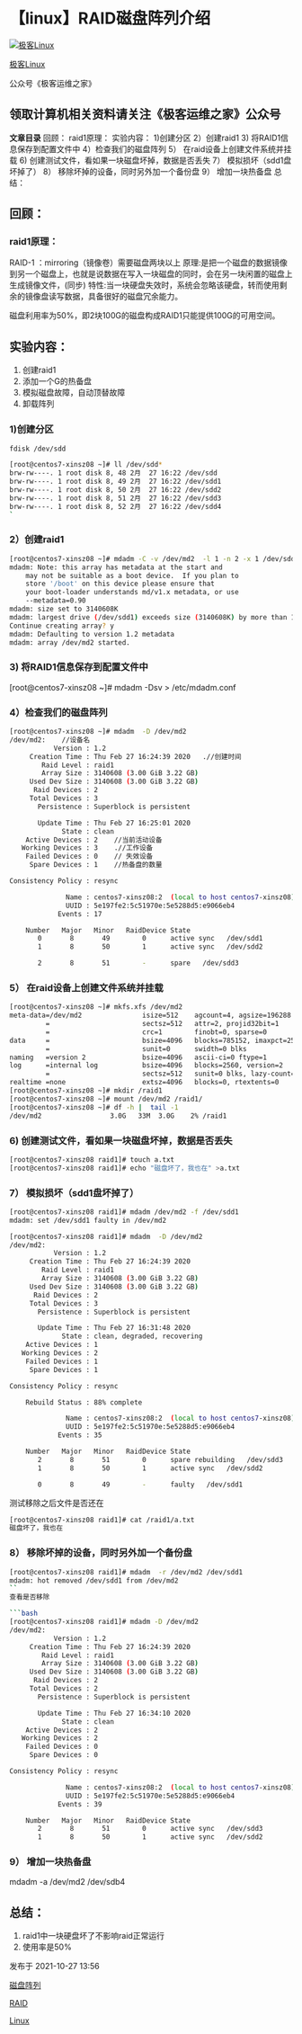 # 【linux】RAID磁盘阵列介绍

[![极客Linux](https://pic1.zhimg.com/v2-35f759eb8153412b9e026cd8d867ae89_l.jpg?source=172ae18b)](https://www.zhihu.com/people/xue-xi-jia-you-jia-you-jia-qin-fen)

[极客Linux](https://www.zhihu.com/people/xue-xi-jia-you-jia-you-jia-qin-fen)

公众号《极客运维之家》

## **领取计算机相关资料请关注《极客运维之家》公众号**

**文章目录** 回顾： raid1原理： 实验内容： 1)创建分区 2）创建raid1 3) 将RAID1信息保存到配置文件中 4）检查我们的磁盘阵列 5） 在raid设备上创建文件系统并挂载 6) 创建测试文件，看如果一块磁盘坏掉，数据是否丢失 7） 模拟损坏（sdd1盘坏掉了） 8） 移除坏掉的设备，同时另外加一个备份盘 9） 增加一块热备盘 总结：

## 回顾：

### raid1原理：

RAID-1 ：mirroring（镜像卷）需要磁盘两块以上 原理:是把一个磁盘的数据镜像到另一个磁盘上，也就是说数据在写入一块磁盘的同时，会在另一块闲置的磁盘上生成镜像文件，(同步) 特性:当一块硬盘失效时，系统会忽略该硬盘，转而使用剩余的镜像盘读写数据，具备很好的磁盘冗余能力。

磁盘利用率为50%，即2块100G的磁盘构成RAID1只能提供100G的可用空间。

## 实验内容：

1. 创建raid1
2. 添加一个G的热备盘
3. 模拟磁盘故障，自动顶替故障
4. 卸载阵列

### 1)创建分区

```bash
fdisk /dev/sdd

[root@centos7-xinsz08 ~]# ll /dev/sdd*
brw-rw----. 1 root disk 8, 48 2月  27 16:22 /dev/sdd
brw-rw----. 1 root disk 8, 49 2月  27 16:22 /dev/sdd1
brw-rw----. 1 root disk 8, 50 2月  27 16:22 /dev/sdd2
brw-rw----. 1 root disk 8, 51 2月  27 16:22 /dev/sdd3
brw-rw----. 1 root disk 8, 52 2月  27 16:22 /dev/sdd4
`
```

### 2）创建raid1

```bash
[root@centos7-xinsz08 ~]# mdadm -C -v /dev/md2  -l 1 -n 2 -x 1 /dev/sdd1 /dev/sdd[2,3]
mdadm: Note: this array has metadata at the start and
    may not be suitable as a boot device.  If you plan to
    store '/boot' on this device please ensure that
    your boot-loader understands md/v1.x metadata, or use
    --metadata=0.90
mdadm: size set to 3140608K
mdadm: largest drive (/dev/sdd1) exceeds size (3140608K) by more than 1%
Continue creating array? y
mdadm: Defaulting to version 1.2 metadata
mdadm: array /dev/md2 started.
```

### 3) 将RAID1信息保存到配置文件中

[root@centos7-xinsz08 ~]# mdadm -Dsv > /etc/mdadm.conf

### 4）检查我们的磁盘阵列

```bash
[root@centos7-xinsz08 ~]# mdadm  -D /dev/md2
/dev/md2:    //设备名
           Version : 1.2
     Creation Time : Thu Feb 27 16:24:39 2020   .//创建时间
        Raid Level : raid1
        Array Size : 3140608 (3.00 GiB 3.22 GB)
     Used Dev Size : 3140608 (3.00 GiB 3.22 GB)
      Raid Devices : 2
     Total Devices : 3
       Persistence : Superblock is persistent

       Update Time : Thu Feb 27 16:25:01 2020
             State : clean 
    Active Devices : 2    //当前活动设备
   Working Devices : 3    .//工作设备
    Failed Devices : 0    // 失效设备
     Spare Devices : 1    //热备盘的数量

Consistency Policy : resync

              Name : centos7-xinsz08:2  (local to host centos7-xinsz08)
              UUID : 5e197fe2:5c51970e:5e5288d5:e9066eb4
            Events : 17

    Number   Major   Minor   RaidDevice State
       0       8       49        0      active sync   /dev/sdd1
       1       8       50        1      active sync   /dev/sdd2

       2       8       51        -      spare   /dev/sdd3
```

### 5） 在raid设备上创建文件系统并挂载

```bash
[root@centos7-xinsz08 ~]# mkfs.xfs /dev/md2
meta-data=/dev/md2               isize=512    agcount=4, agsize=196288 blks
         =                       sectsz=512   attr=2, projid32bit=1
         =                       crc=1        finobt=0, sparse=0
data     =                       bsize=4096   blocks=785152, imaxpct=25
         =                       sunit=0      swidth=0 blks
naming   =version 2              bsize=4096   ascii-ci=0 ftype=1
log      =internal log           bsize=4096   blocks=2560, version=2
         =                       sectsz=512   sunit=0 blks, lazy-count=1
realtime =none                   extsz=4096   blocks=0, rtextents=0
[root@centos7-xinsz08 ~]# mkdir /raid1
[root@centos7-xinsz08 ~]# mount /dev/md2 /raid1/
[root@centos7-xinsz08 ~]# df -h |  tail -1
/dev/md2                 3.0G   33M  3.0G    2% /raid1
```

### 6) 创建测试文件，看如果一块磁盘坏掉，数据是否丢失

```bash
[root@centos7-xinsz08 raid1]# touch a.txt
[root@centos7-xinsz08 raid1]# echo "磁盘坏了，我也在" >a.txt
```

### 7） 模拟损坏（sdd1盘坏掉了）

```bash
[root@centos7-xinsz08 raid1]# mdadm /dev/md2 -f /dev/sdd1
mdadm: set /dev/sdd1 faulty in /dev/md2

[root@centos7-xinsz08 raid1]# mdadm  -D /dev/md2
/dev/md2:
           Version : 1.2
     Creation Time : Thu Feb 27 16:24:39 2020
        Raid Level : raid1
        Array Size : 3140608 (3.00 GiB 3.22 GB)
     Used Dev Size : 3140608 (3.00 GiB 3.22 GB)
      Raid Devices : 2
     Total Devices : 3
       Persistence : Superblock is persistent

       Update Time : Thu Feb 27 16:31:48 2020
             State : clean, degraded, recovering 
    Active Devices : 1
   Working Devices : 2
    Failed Devices : 1
     Spare Devices : 1

Consistency Policy : resync

    Rebuild Status : 88% complete

              Name : centos7-xinsz08:2  (local to host centos7-xinsz08)
              UUID : 5e197fe2:5c51970e:5e5288d5:e9066eb4
            Events : 35

    Number   Major   Minor   RaidDevice State
       2       8       51        0      spare rebuilding   /dev/sdd3
       1       8       50        1      active sync   /dev/sdd2

       0       8       49        -      faulty   /dev/sdd1
```

测试移除之后文件是否还在

```bash
[root@centos7-xinsz08 raid1]# cat /raid1/a.txt 
磁盘坏了，我也在
```

### 8） 移除坏掉的设备，同时另外加一个备份盘

~~~bash
[root@centos7-xinsz08 raid1]# mdadm  -r /dev/md2 /dev/sdd1
mdadm: hot removed /dev/sdd1 from /dev/md2
``
查看是否移除

```bash
[root@centos7-xinsz08 raid1]# mdadm -D /dev/md2
/dev/md2:
           Version : 1.2
     Creation Time : Thu Feb 27 16:24:39 2020
        Raid Level : raid1
        Array Size : 3140608 (3.00 GiB 3.22 GB)
     Used Dev Size : 3140608 (3.00 GiB 3.22 GB)
      Raid Devices : 2
     Total Devices : 2
       Persistence : Superblock is persistent

       Update Time : Thu Feb 27 16:34:10 2020
             State : clean 
    Active Devices : 2
   Working Devices : 2
    Failed Devices : 0
     Spare Devices : 0

Consistency Policy : resync

              Name : centos7-xinsz08:2  (local to host centos7-xinsz08)
              UUID : 5e197fe2:5c51970e:5e5288d5:e9066eb4
            Events : 39

    Number   Major   Minor   RaidDevice State
       2       8       51        0      active sync   /dev/sdd3
       1       8       50        1      active sync   /dev/sdd2
~~~

### 9） 增加一块热备盘

mdadm -a /dev/md2 /dev/sdb4

## 总结：

1. raid1中一块硬盘坏了不影响raid正常运行
2. 使用率是50%







发布于 2021-10-27 13:56

[磁盘阵列](https://www.zhihu.com/topic/19744182)

[RAID](https://www.zhihu.com/topic/19631084)

[Linux](https://www.zhihu.com/topic/19554300)